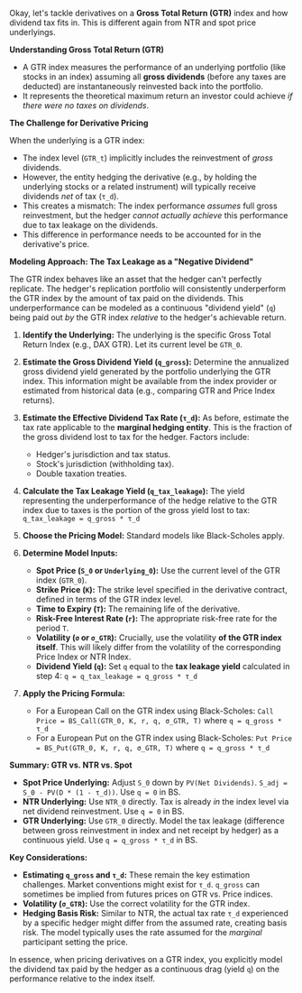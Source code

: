 Okay, let's tackle derivatives on a **Gross Total Return (GTR)** index and how dividend tax fits in. This is different again from NTR and spot price underlyings.

**Understanding Gross Total Return (GTR)**

*   A GTR index measures the performance of an underlying portfolio (like stocks in an index) assuming all **gross dividends** (before any taxes are deducted) are instantaneously reinvested back into the portfolio.
*   It represents the theoretical maximum return an investor could achieve *if there were no taxes on dividends*.

**The Challenge for Derivative Pricing**

When the underlying is a GTR index:

*   The index level (`GTR_t`) implicitly includes the reinvestment of *gross* dividends.
*   However, the entity hedging the derivative (e.g., by holding the underlying stocks or a related instrument) will typically receive dividends *net* of tax (`τ_d`).
*   This creates a mismatch: The index performance *assumes* full gross reinvestment, but the hedger *cannot actually achieve* this performance due to tax leakage on the dividends.
*   This difference in performance needs to be accounted for in the derivative's price.

**Modeling Approach: The Tax Leakage as a "Negative Dividend"**

The GTR index behaves like an asset that the hedger can't perfectly replicate. The hedger's replication portfolio will consistently underperform the GTR index by the amount of tax paid on the dividends. This underperformance can be modeled as a continuous "dividend yield" (`q`) being paid out *by* the GTR index *relative* to the hedger's achievable return.

1.  **Identify the Underlying:** The underlying is the specific Gross Total Return Index (e.g., DAX GTR). Let its current level be `GTR_0`.

2.  **Estimate the Gross Dividend Yield (`q_gross`):** Determine the annualized gross dividend yield generated by the portfolio underlying the GTR index. This information might be available from the index provider or estimated from historical data (e.g., comparing GTR and Price Index returns).

3.  **Estimate the Effective Dividend Tax Rate (`τ_d`):** As before, estimate the tax rate applicable to the **marginal hedging entity**. This is the fraction of the gross dividend lost to tax for the hedger. Factors include:
    *   Hedger's jurisdiction and tax status.
    *   Stock's jurisdiction (withholding tax).
    *   Double taxation treaties.

4.  **Calculate the Tax Leakage Yield (`q_tax_leakage`):** The yield representing the underperformance of the hedge relative to the GTR index due to taxes is the portion of the gross yield lost to tax:
    `q_tax_leakage = q_gross * τ_d`

5.  **Choose the Pricing Model:** Standard models like Black-Scholes apply.

6.  **Determine Model Inputs:**
    *   **Spot Price (`S_0` or `Underlying_0`):** Use the current level of the GTR index (`GTR_0`).
    *   **Strike Price (`K`):** The strike level specified in the derivative contract, defined in terms of the GTR index level.
    *   **Time to Expiry (`T`):** The remaining life of the derivative.
    *   **Risk-Free Interest Rate (`r`):** The appropriate risk-free rate for the period `T`.
    *   **Volatility (`σ` or `σ_GTR`):** Crucially, use the volatility **of the GTR index itself**. This will likely differ from the volatility of the corresponding Price Index or NTR Index.
    *   **Dividend Yield (`q`):** Set `q` equal to the **tax leakage yield** calculated in step 4:
        `q = q_tax_leakage = q_gross * τ_d`

7.  **Apply the Pricing Formula:**
    *   For a European Call on the GTR index using Black-Scholes:
        `Call Price = BS_Call(GTR_0, K, r, q, σ_GTR, T)`
        where `q = q_gross * τ_d`
    *   For a European Put on the GTR index using Black-Scholes:
        `Put Price = BS_Put(GTR_0, K, r, q, σ_GTR, T)`
        where `q = q_gross * τ_d`

**Summary: GTR vs. NTR vs. Spot**

*   **Spot Price Underlying:** Adjust `S_0` down by `PV(Net Dividends)`. `S_adj = S_0 - PV(D * (1 - τ_d))`. Use `q = 0` in BS.
*   **NTR Underlying:** Use `NTR_0` directly. Tax is already *in* the index level via net dividend reinvestment. Use `q = 0` in BS.
*   **GTR Underlying:** Use `GTR_0` directly. Model the tax leakage (difference between gross reinvestment in index and net receipt by hedger) as a continuous yield. Use `q = q_gross * τ_d` in BS.

**Key Considerations:**

*   **Estimating `q_gross` and `τ_d`:** These remain the key estimation challenges. Market conventions might exist for `τ_d`. `q_gross` can sometimes be implied from futures prices on GTR vs. Price indices.
*   **Volatility (`σ_GTR`):** Use the correct volatility for the GTR index.
*   **Hedging Basis Risk:** Similar to NTR, the actual tax rate `τ_d` experienced by a specific hedger might differ from the assumed rate, creating basis risk. The model typically uses the rate assumed for the *marginal* participant setting the price.

In essence, when pricing derivatives on a GTR index, you explicitly model the dividend tax paid by the hedger as a continuous drag (yield `q`) on the performance relative to the index itself.